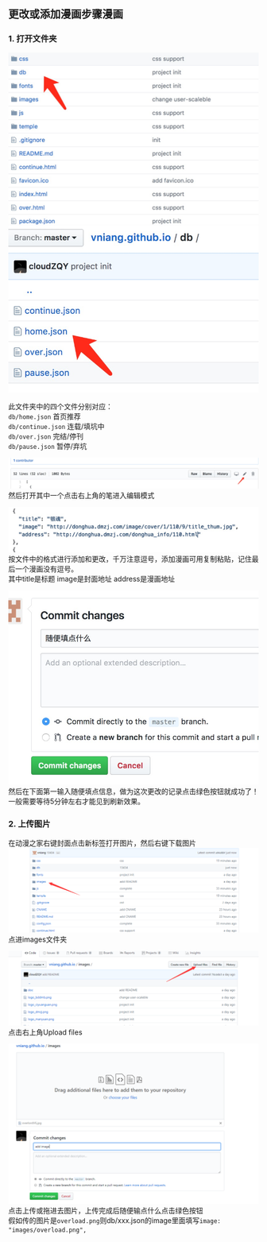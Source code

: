 ## 更改或添加漫画步骤漫画  

### 1. 打开文件夹  

![](./images/doc/1.png)  
![](./images/doc/2.png)  

此文件夹中的四个文件分别对应：  
`db/home.json` 首页推荐  
`db/continue.json` 连载/填坑中  
`db/over.json` 完结/停刊  
`db/pause.json` 暂停/弃坑  

![](./images/doc/3.png)  
然后打开其中一个点击右上角的笔进入编辑模式  

![](./images/doc/4.png)  
按文件中的格式进行添加和更改，千万注意逗号，添加漫画可用复制粘贴，记住最后一个漫画没有逗号。  
其中title是标题
image是封面地址
address是漫画地址

![](./images/doc/5.png)  
然后在下面第一输入随便填点信息，做为这次更改的记录点击绿色按钮就成功了！一般需要等待5分钟左右才能见到刷新效果。

### 2. 上传图片  
在动漫之家右键封面点击新标签打开图片，然后右键下载图片
![](./images/doc/6.png)  
点进images文件夹

![](./images/doc/7.png)  
点击右上角Upload files

![](./images/doc/8.png)  
点击上传或拖进去图片，上传完成后随便输点什么点击绿色按钮  
假如传的图片是`overload.png`则db/xxx.json的image里面填写`image: "images/overload.png",`
